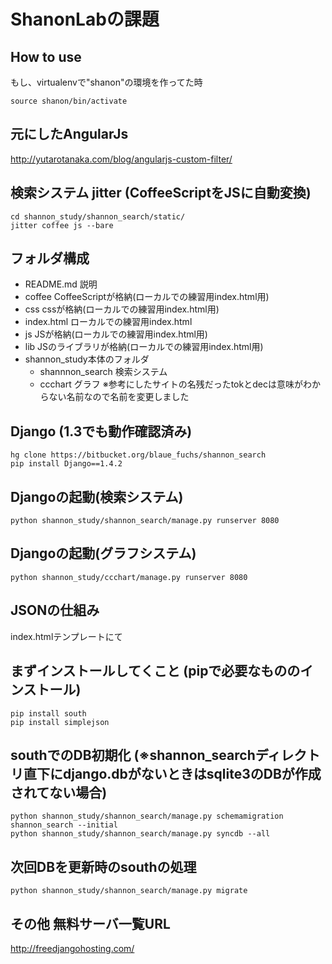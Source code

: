 ShanonLabの課題
===

How to use
---

もし、virtualenvで"shanon"の環境を作ってた時

    source shanon/bin/activate

元にしたAngularJs
---

http://yutarotanaka.com/blog/angularjs-custom-filter/

検索システム jitter (CoffeeScriptをJSに自動変換)
---

    cd shannon_study/shannon_search/static/
    jitter coffee js --bare

フォルダ構成
--

* README.md 説明
* coffee CoffeeScriptが格納(ローカルでの練習用index.html用)
* css cssが格納(ローカルでの練習用index.html用)
* index.html ローカルでの練習用index.html
* js JSが格納(ローカルでの練習用index.html用)
* lib JSのライブラリが格納(ローカルでの練習用index.html用)
* shannon_study本体のフォルダ
  - shannnon_search 検索システム
  - ccchart グラフ 
  ※参考にしたサイトの名残だったtokとdecは意味がわからない名前なので名前を変更しました

Django (1.3でも動作確認済み)
---

    hg clone https://bitbucket.org/blaue_fuchs/shannon_search
    pip install Django==1.4.2

Djangoの起動(検索システム)
---
    python shannon_study/shannon_search/manage.py runserver 8080

Djangoの起動(グラフシステム)
---
    python shannon_study/ccchart/manage.py runserver 8080

JSONの仕組み
---
index.htmlテンプレートにて
<script type="text/javascript" src="/get_json_js"></script>

まずインストールしてくこと (pipで必要なもののインストール)
---
    pip install south
    pip install simplejson

southでのDB初期化 (※shannon_searchディレクトリ直下にdjango.dbがないときはsqlite3のDBが作成されてない場合)
---

    python shannon_study/shannon_search/manage.py schemamigration shannon_search --initial
    python shannon_study/shannon_search/manage.py syncdb --all

次回DBを更新時のsouthの処理
---

    python shannon_study/shannon_search/manage.py migrate

その他 無料サーバ一覧URL
---

http://freedjangohosting.com/


